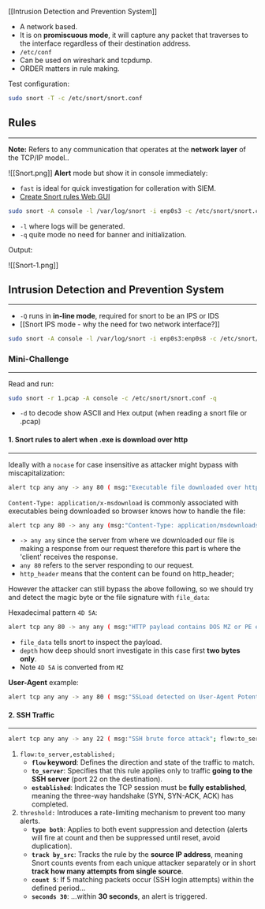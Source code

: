 [[Intrusion Detection and Prevention System]]

- A network based.
- It is on **promiscuous mode**, it will capture any packet that traverses to the interface regardless of their destination address.
- `/etc/conf`
- Can be used on wireshark and tcpdump.
- ORDER matters in rule making.

Test configuration:

```bash
sudo snort -T -c /etc/snort/snort.conf
```
## Rules
---
**Note:** Refers to any communication that operates at the **network layer** of the TCP/IP model..

![[Snort.png]]
**Alert** mode but show it in console immediately:
- `fast` is ideal for quick investigation for colleration with SIEM.
- [Create Snort rules Web GUI](https://anir0y.in/snort2-rulgen/)

```bash
sudo snort -A console -l /var/log/snort -i enp0s3 -c /etc/snort/snort.conf -q
```

- `-l` where logs will be generated.
- `-q` quite mode no need for banner and initialization. 

Output:

![[Snort-1.png]]
## Intrusion Detection and Prevention System
---
- `-Q` runs in **in-line mode**, required for snort to be an IPS or IDS
- [[Snort IPS mode - why the need for two network interface?]]

```bash
sudo snort -A console -l /var/log/snort -i enp0s3:enp0s8 -c /etc/snort/snort.conf -q -Q --daq afpacket
```

### Mini-Challenge
---
Read and run:

```bash
sudo snort -r 1.pcap -A console -c /etc/snort/snort.conf -q
```

- `-d` to decode show ASCII and Hex output (when reading a snort file or .pcap)

#### 1. Snort rules to alert when .exe is download over http
---
Ideally with a `nocase` for case insensitive as attacker might bypass with miscapitalization:

```bash
alert tcp any any -> any 80 ( msg:"Executable file downloaded over http"; content:"|2e|exe"; http_uri; content:"|2e|exe"; http_uri; content:"|2e|exe"; nocase; http_uri; sid:10000001; rev:1; ) 
```

`Content-Type: application/x-msdownload` is commonly associated with executables being downloaded so browser knows how to handle the file:

```bash
alert tcp any 80 -> any any (msg:"Content-Type: application/msdownloads associated with executables found"; content:"Content-Type: application/x-msdownload"; http_header; sid:10000001; rev:1;)
```

- `-> any any` since the server from where we downloaded our file is making a response from our request therefore this part is where the 'client' receives the response.
- `any 80` refers to the server responding to our request.
- `http_header` means that the content can be found on http_header;

However the attacker can still bypass the above following, so we should try and detect the magic byte or the file signature with `file_data`:

Hexadecimal pattern `4D 5A`:

```bash
alert tcp any 80 -> any any ( msg:"HTTP payload contains DOS MZ or PE executable file signature"; file_data; content:"|4D 5A|"; depth:2; sid:10000001; rev:1;)
```

- `file_data` tells snort to inspect the payload.
- `depth` how deep should snort investigate in this case first **two bytes only**.
- Note `4D 5A` is converted from `MZ`

**User-Agent** example:

```bash
alert tcp any any -> any 80 ( msg:"SSLoad detected on User-Agent Potential Malware Infection"; content:"User-Agent: SSLoad/1.1"; http_header; sid:10000001; rev:1;)

```
#### 2. SSH Traffic
---

```bash
alert tcp any any -> any 22 ( msg:"SSH brute force attack"; flow:to_server,established; threshold:type both, track by_src, count 5 , seconds 30; sid:10000001; rev:1; )  
```

 1. `flow:to_server,established;`
	- **`flow` keyword**: Defines the direction and state of the traffic to match.
	- **`to_server`**: Specifies that this rule applies only to traffic **going to the SSH server** (port 22 on the destination).
	- **`established`**: Indicates the TCP session must be **fully established**, meaning the three-way handshake (SYN, SYN-ACK, ACK) has completed.
2.  `threshold:` Introduces a rate-limiting mechanism to prevent too many alerts.
	- **`type both`**: Applies to both event suppression and detection (alerts will fire at count and then be suppressed until reset, avoid duplication).
	- **`track by_src`**: Tracks the rule by the **source IP address**, meaning Snort counts events from each unique attacker separately or in short **track how many attempts from single source**.
	- **`count 5`**: If 5 matching packets occur (SSH login attempts) within the defined period...
	- **`seconds 30`**: ...within **30 seconds**, an alert is triggered.
